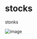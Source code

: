 # stocks

stonks

![image](https://user-images.githubusercontent.com/91003195/201442647-05af67fa-365f-4c50-8d74-9fc7f9f7ea24.png)
